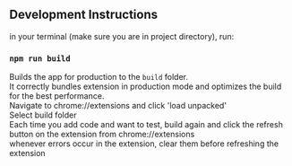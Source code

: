 ## Development Instructions
in your terminal (make sure you are in project directory), run:

### `npm run build`

Builds the app for production to the `build` folder.<br />
It correctly bundles extension in production mode and optimizes the build for the best performance. <br />
Navigate to chrome://extensions and click 'load unpacked'<br />
Select build folder<br />
Each time you add code and want to test, build again and click the refresh button on the extension from chrome://extensions<br />
whenever errors occur in the extension, clear them before refreshing the extension


